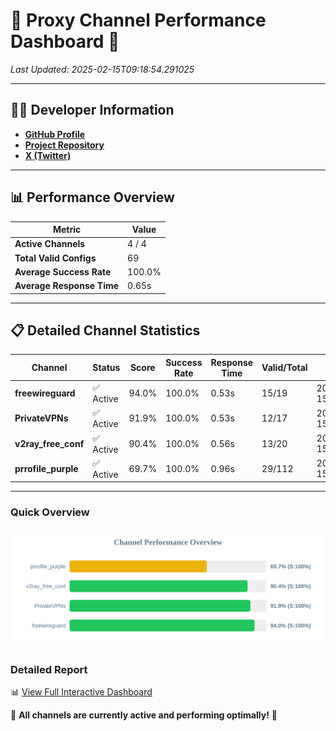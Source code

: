# 🌟 Proxy Channel Performance Dashboard 🌟

_Last Updated: 2025-02-15T09:18:54.291025_

---

## 👩‍💻 Developer Information

- **[GitHub Profile](https://github.com/4n0nymou3)**  
- **[Project Repository](https://github.com/4n0nymou3/multi-proxy-config-fetcher)**  
- **[X (Twitter)](https://x.com/4n0nymou3)**  

---

## 📊 Performance Overview

| Metric                | Value       |
|-----------------------|-------------|
| **Active Channels**   | 4 / 4       |
| **Total Valid Configs** | 69          |
| **Average Success Rate** | 100.0%      |
| **Average Response Time** | 0.65s       |

---

## 📋 Detailed Channel Statistics

| Channel          | Status     | Score  | Success Rate | Response Time | Valid/Total | Last Success               |
|------------------|------------|--------|--------------|---------------|-------------|----------------------------|
| **freewireguard**  | ✅ Active  | 94.0%  | 100.0% | 0.53s         | 15/19       | 2025-02-15T09:18:54.289726 |
| **PrivateVPNs**  | ✅ Active  | 91.9%  | 100.0% | 0.53s         | 12/17       | 2025-02-15T09:18:53.736266 |
| **v2ray_free_conf**  | ✅ Active  | 90.4%  | 100.0% | 0.56s         | 13/20       | 2025-02-15T09:18:53.174764 |
| **prrofile_purple**  | ✅ Active  | 69.7%  | 100.0% | 0.96s         | 29/112       | 2025-02-15T09:18:52.554888 |

---

### Quick Overview
<div align="center">
  <a href="https://raw.githubusercontent.com/nullluser/NullRepo/refs/heads/main/assets/channel_stats_chart.svg">
    <img src="https://raw.githubusercontent.com/nullluser/NullRepo/refs/heads/main/assets/channel_stats_chart.svg" alt="Source Performance Statistics" width="800">
  </a>
</div>

### Detailed Report
📊 [View Full Interactive Dashboard](https://htmlpreview.github.io/?https://github.com/nullluser/NullRepo/blob/main/assets/performance_report.html)

🎉 **All channels are currently active and performing optimally!** 🎉
